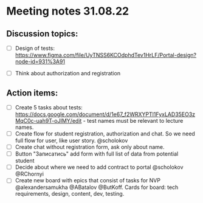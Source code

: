 # Meeting notes 31.08.22  

## Discussion topics: 

- [ ] Design of tests: https://www.figma.com/file/UyTNSS6KCOdphdTev1HrLF/Portal-design?node-id=931%3A91 
- [ ] Think about authorization and registration 
 
 
 
 ## Action items: 
 
- [ ] Create 5 tasks about tests: https://docs.google.com/document/d/1e67_f2WRXYPTl1FyxLAD35EO3zMqC0c-uah9T-oJIMY/edit - test names must be relevant to lecture names. 
- [ ] Create flow for student registration, authorization and chat. So we need full flow for user, like user story. @scholokov   
- [ ] Create chat without registration form, ask only about name.
- [ ] Button "Записатись" add form with full list of data from potential student 
- [ ] Decide about where we need to add contract to portal @scholokov @RChornyi 
- [ ] Create new board with epics that consist of tasks for NVP  @alexandersamukha @ABatalov @ButKoff. Сards for board: tech requirements, design, content, dev, testing. 
